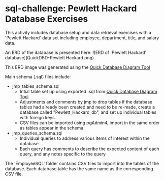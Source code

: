 # sql-challenge: Pewlett Hackard Database Exercises
This activity includes database setup and data retrieval exercises with a 'Pewlett Hackard' data set including employee, department, title, and salary data.

An ERD of the database is presented here:
![ERD of 'Pewlett Hackard' database](QuickDBD-Pewlett Hackard.png)

This ERD image was generated using the [Quick Database Diagram Tool](http://www.quickdatabasediagrams.com/)

Main schema (.sql) files include:
- jmp_tables_schema.sql
    - Intial table set up using exported .sql from [Quick Database Diagram Tool](http://www.quickdatabasediagrams.com/)
    - Adjustments and comments by jmp to drop tables if the database tables had already been created and need to be re-made, create a database called "Pewlett_Hackard_db", and set up individual tables with foreign keys.
    - CSV files can be imported using pgAdmin4, import in the same order as tables appear in the schema.
- jmp_queries_schema.sql
    - Individual queries to address various items of interest within the database
    - Each query has comments to describe the expected content of each query, and any notes specific to the query

The 'EmployeeSQL' folder contains CSV files to import into the tables of the database.  Each database table has the same name as the corresponding CSV file.